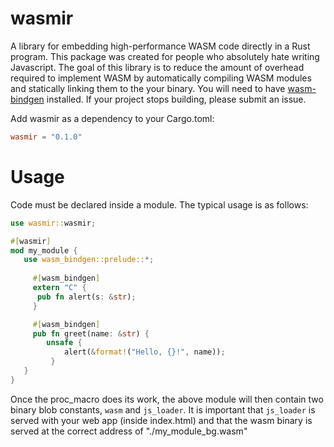 # wasmir

A library for embedding high-performance WASM code directly in a Rust program.
This package was created for people who absolutely hate writing Javascript.
The goal of this library is to reduce the amount of overhead required to implement
WASM by automatically compiling WASM modules and statically linking them to
the your binary. You will need to have [wasm-bindgen](https://developer.mozilla.org/en-US/docs/WebAssembly/Rust_to_wasm) installed.
If your project stops building, please submit an issue.


Add wasmir as a dependency to your Cargo.toml:

```toml
wasmir = "0.1.0"
```

# Usage
Code must be declared inside a module. The typical usage is as follows:
```rs
use wasmir::wasmir;

#[wasmir]
mod my_module {
   use wasm_bindgen::prelude::*;
   
	 #[wasm_bindgen]
	 extern "C" {
      pub fn alert(s: &str);
	 }

	 #[wasm_bindgen]
	 pub fn greet(name: &str) {
	    unsafe {
	  	    alert(&format!("Hello, {}!", name));
		 }
   }
}
```
Once the proc_macro does its work, the above module will then contain two binary blob constants,
`wasm` and `js_loader`. It is important that `js_loader` is served with your web app (inside index.html) and that the
wasm binary is served at the correct address of "./my_module_bg.wasm"
